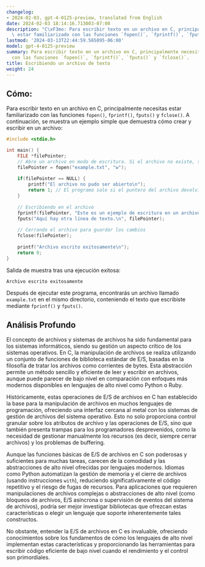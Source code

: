 ```yaml
---
changelog:
- 2024-02-03, gpt-4-0125-preview, translated from English
date: 2024-02-03 18:14:16.713003-07:00
description: "C\xF3mo: Para escribir texto en un archivo en C, principalmente necesitas\
  \ estar familiarizado con las funciones `fopen()`, `fprintf()`, `fputs()` y\u2026"
lastmod: '2024-03-13T22:44:59.565895-06:00'
model: gpt-4-0125-preview
summary: Para escribir texto en un archivo en C, principalmente necesitas estar familiarizado
  con las funciones `fopen()`, `fprintf()`, `fputs()` y `fclose()`.
title: Escribiendo un archivo de texto
weight: 24
---
```


## Cómo:
Para escribir texto en un archivo en C, principalmente necesitas estar familiarizado con las funciones `fopen()`, `fprintf()`, `fputs()` y `fclose()`. A continuación, se muestra un ejemplo simple que demuestra cómo crear y escribir en un archivo:

```c
#include <stdio.h>

int main() {
    FILE *filePointer;
    // Abre un archivo en modo de escritura. Si el archivo no existe, será creado.
    filePointer = fopen("example.txt", "w");
    
    if(filePointer == NULL) {
        printf("El archivo no pudo ser abierto\n");
        return 1; // El programa sale si el puntero del archivo devolvió NULL.
    }
    
    // Escribiendo en el archivo
    fprintf(filePointer, "Este es un ejemplo de escritura en un archivo.\n");
    fputs("Aquí hay otra línea de texto.\n", filePointer);
    
    // Cerrando el archivo para guardar los cambios
    fclose(filePointer);
    
    printf("Archivo escrito exitosamente\n");
    return 0;
}
```

Salida de muestra tras una ejecución exitosa:
```
Archivo escrito exitosamente
```

Después de ejecutar este programa, encontrarás un archivo llamado `example.txt` en el mismo directorio, conteniendo el texto que escribiste mediante `fprintf()` y `fputs()`.

## Análisis Profundo
El concepto de archivos y sistemas de archivos ha sido fundamental para los sistemas informáticos, siendo su gestión un aspecto crítico de los sistemas operativos. En C, la manipulación de archivos se realiza utilizando un conjunto de funciones de biblioteca estándar de E/S, basadas en la filosofía de tratar los archivos como corrientes de bytes. Esta abstracción permite un método sencillo y eficiente de leer y escribir en archivos, aunque puede parecer de bajo nivel en comparación con enfoques más modernos disponibles en lenguajes de alto nivel como Python o Ruby.

Históricamente, estas operaciones de E/S de archivos en C han establecido la base para la manipulación de archivos en muchos lenguajes de programación, ofreciendo una interfaz cercana al metal con los sistemas de gestión de archivos del sistema operativo. Esto no solo proporciona control granular sobre los atributos de archivo y las operaciones de E/S, sino que también presenta trampas para los programadores desprevenidos, como la necesidad de gestionar manualmente los recursos (es decir, siempre cerrar archivos) y los problemas de buffering.

Aunque las funciones básicas de E/S de archivos en C son poderosas y suficientes para muchas tareas, carecen de la comodidad y las abstracciones de alto nivel ofrecidas por lenguajes modernos. Idiomas como Python automatizan la gestión de memoria y el cierre de archivos (usando instrucciones `with`), reduciendo significativamente el código repetitivo y el riesgo de fugas de recursos. Para aplicaciones que requieren manipulaciones de archivos complejas o abstracciones de alto nivel (como bloqueos de archivos, E/S asíncrona o supervisión de eventos del sistema de archivos), podría ser mejor investigar bibliotecas que ofrezcan estas características o elegir un lenguaje que soporte inherentemente tales constructos.

No obstante, entender la E/S de archivos en C es invaluable, ofreciendo conocimientos sobre los fundamentos de cómo los lenguajes de alto nivel implementan estas características y proporcionando las herramientas para escribir código eficiente de bajo nivel cuando el rendimiento y el control son primordiales.

